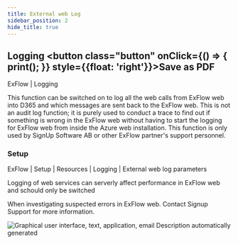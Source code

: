 ```yaml
---
title: External web Log
sidebar_position: 2
hide_title: true
---
```

## Logging <button class="button" onClick={() => { print(); }} style={{float: 'right'}}>Save as PDF</button>

ExFlow \| Logging

This function can be switched on to log all the web calls from ExFlow web into D365 and which messages are sent back to the ExFlow web. This is not an audit log function; it is purely used to conduct a trace to find out if something is wrong in the ExFlow web without having to start the logging for ExFlow web from inside the Azure web installation. This function is only used by SignUp Software AB or other ExFlow partner's support personnel.


### Setup
ExFlow \| Setup \| Resources \| Logging \| External web log parameters

Logging of web services can serverly affect performance in ExFlow web and schould only be switched

When investigating suspected errors in ExFlow web. Contact Signup Support for more information.

![Graphical user interface, text, application, email Description automatically generated](@site/static/img/media/image78.png)